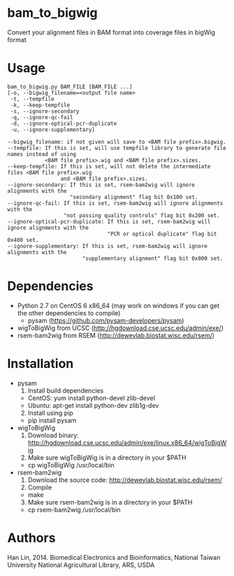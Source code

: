# bam_to_bigwig

Convert your alignment files in BAM format into coverage files in bigWig format

# Usage
```
bam_to_bigwig.py BAM_FILE [BAM_FILE ...]
[-o, --bigwig_filename=<output file name>
 -t, --tempfile
 -k, --keep-tempfile
 -s, --ignore-secondary
 -q, --ignore-qc-fail
 -d, --ignore-optical-pcr-duplicate
 -u, --ignore-supplementary]

--bigwig_filename: if not given will save to <BAM file prefix>.bigwig.
--tempfile: If this is set, will use tempfile library to generate file names instead of using 
            <BAM file prefix>.wig and <BAM file prefix>.sizes.
--keep-tempfile: If this is set, will not delete the intermediate files <BAM file prefix>.wig 
                 and <BAM file prefix>.sizes.
--ignore-secondary: If this is set, rsem-bam2wig will ignore alignments with the 
                    "secondary alignment" flag bit 0x100 set.
--ignore-qc-fail: If this is set, rsem-bam2wig will ignore alignments with the 
                  "not passing quality controls" flag bit 0x200 set.
--ignore-optical-pcr-duplicate: If this is set, rsem-bam2wig will ignore alignments with the 
                                "PCR or optical duplicate" flag bit 0x400 set.
--ignore-supplementary: If this is set, rsem-bam2wig will ignore alignments with the 
                        "supplementary alignment" flag bit 0x800 set.
```

# Dependencies
* Python 2.7 on CentOS 6 x86_64 (may work on windows if you can get the other dependencies to compile)
  * pysam (https://github.com/pysam-developers/pysam)
* wigToBigWig from UCSC (http://hgdownload.cse.ucsc.edu/admin/exe/)
* rsem-bam2wig from RSEM (http://deweylab.biostat.wisc.edu/rsem/)

# Installation
* pysam
  1. Install build dependencies
    * CentOS: yum install python-devel zlib-devel
    * Ubuntu: apt-get install python-dev zlib1g-dev
  2. Install using pip
    * pip install pysam
* wigToBigWig
  1. Download binary: http://hgdownload.cse.ucsc.edu/admin/exe/linux.x86_64/wigToBigWig
  2. Make sure wigToBigWig is in a directory in your $PATH
    * cp wigToBigWig /usr/local/bin
* rsem-bam2wig
  1. Download the source code: http://deweylab.biostat.wisc.edu/rsem/
  2. Compile
    * make
  3. Make sure rsem-bam2wig is in a directory in your $PATH
    * cp rsem-bam2wig /usr/local/bin

# Authors
Han Lin, 2014.
Biomedical Electronics and Bioinformatics, National Taiwan University
National Agricultural Library, ARS, USDA
